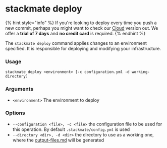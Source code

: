 # stackmate deploy

{% hint style="info" %}
If you're looking to deploy every time you push a new commit, perhaps you might want to check our [Cloud](https://stackmate.io/cloud/) version out. We offer a **trial of 7 days** and **no credit card** is required.
{% endhint %}

The `stackmate deploy` command applies changes to an environment specified. It is responsible for deploying and modifying your infrastructure.

### Usage

```
stackmate deploy <environment> [-c configuration.yml -d working-directory]
```

### Arguments

* `<environment>` The environment to deploy

### Options

* `--configuration <file>, -c <file>` the configuration file to be used for this operation. By default `.stackmate/config.yml` is used
* `--directory <dir>, -d <dir>` the directory to use as a working one, where the [output-files.md](../guides/output-files.md "mention") will be generated&#x20;
